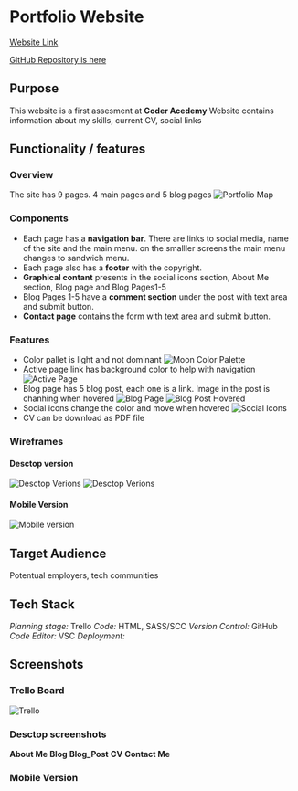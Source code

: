 # Portfolio Website

[Website Link](http)

[GitHub Repository is here](https://github.com/purplebus/portfolio)

## Purpose
This website is a first assesment at __Coder Acedemy__
Website contains information about my skills, current CV, social links


## Functionality / features


### Overview
The site has 9 pages. 4 main pages and 5 blog pages
![Portfolio Map](img/Portfolio.map.png)

### Components
- Each page has a **navigation bar**. There are links to social media, name of the site and the main menu. on the smalller screens the main menu changes to sandwich menu.
- Each page also has a **footer** with the copyright.
- **Graphical contant** presents in the social icons section, About Me section, Blog page and Blog Pages1-5
- Blog Pages 1-5 have a **comment section** under the post with text area and submit button.
- **Contact page** contains the form with text area and submit button.

### Features
- Color pallet is light and not dominant ![Moon Color Palette](img/colour-pallet.png)
- Active page link has background color to help with navigation ![Active Page](img/active_page.png)
- Blog page has 5 blog post, each one is a link. Image in the post is chanhing when hovered ![Blog Page](img/blog.png) ![Blog Post Hovered](img/blog_hover.png)
- Social icons change the color and move when hovered ![Social Icons](img/social_icons.png)
- CV can be download as PDF file 

### Wireframes
#### Desctop version
![Desctop Verions](img/wireframes_1.png)
![Desctop Verions](img/wireframes_2.png)

#### Mobile Version
![Mobile version](img/wireframes_mobile.png)

## Target Audience
Potentual employers, tech communities


## Tech Stack
_Planning stage:_ Trello
_Code:_ HTML, SASS/SCC
_Version Control:_ GitHub
_Code Editor:_ VSC
_Deployment:_

## Screenshots

### Trello Board
![Trello](img/trello.png)

### Desctop screenshots
**About Me**
[]()
**Blog**
**Blog_Post**
**CV**
**Contact Me**

### Mobile Version






